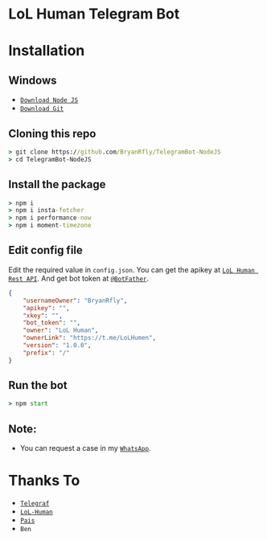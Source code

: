 # LoL Human Telegram Bot

# Installation

## Windows
* [`Download Node JS`](https://nodejs.org/en/download/)
* [`Download Git`](https://git-scm.com/download/win)


## Cloning this repo
```cmd
> git clone https://github.com/BryanRfly/TelegramBot-NodeJS
> cd TelegramBot-NodeJS
```

## Install the package
```cmd
> npm i
> npm i insta-fetcher
> npm i performance-now 
> npm i moment-timezone
```

## Edit config file
Edit the required value in `config.json`. You can get the apikey at [`LoL Human Rest API`](http://api.lolhuman.xyz/). And get bot token at [`@BotFather`](http://t.me/BotFather).
```json
{ 
    "usernameOwner": "BryanRfly",
    "apikey": "",
    "xkey": "",
    "bot_token": "",
    "owner": "LoL Human",
    "ownerLink": "https://t.me/LoLHumen",
    "version": "1.0.0",
    "prefix": "/"
}
```

## Run the bot
```cmd
> npm start
```

## Note:
* You can request a case in my [`WhatsApp`](http://wa.me/6289649480997).

# Thanks To
* [`Telegraf`](https://github.com/telegraf/telegraf)
* [`LoL-Human`](https://github.com/LoL-Human)
* [`Pais`](https://github.com/Paiiss)
* `Ben`
